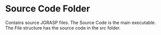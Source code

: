 # Source Code Folder
Contains source JGRASP files.
The Source Code is the main executable.
The File structure has the source code in the src folder.

